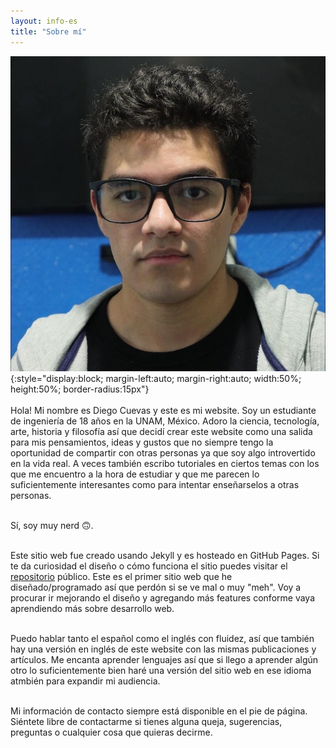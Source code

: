 ```yaml
---
layout: info-es
title: "Sobre mí"
---
```


![Me](/assets/img/me.JPG){:style="display:block; margin-left:auto; margin-right:auto; width:50%; height:50%; border-radius:15px"}
<br/><br/>
Hola! Mi nombre es Diego Cuevas y este es mi website. Soy un estudiante de ingeniería de 18 años en la UNAM, México.
Adoro la ciencia, tecnología, arte, historia y filosofía así que decidí crear este website como una salida para mis pensamientos,
ideas y gustos que no siempre tengo la oportunidad de compartir con otras personas ya que soy algo introvertido en la vida real. A veces también escribo tutoriales en ciertos temas con los que me encuentro a la hora de estudiar y que me parecen lo suficientemente
interesantes como para intentar enseñarselos a otras personas.
<br/><br/>

Sí, soy muy nerd 🙃.
<br/><br/>

Este sitio web fue creado usando Jekyll y es hosteado en GitHub Pages. Si te da curiosidad el diseño o cómo funciona el sitio puedes visitar el [repositorio][website-repository] público. Este es el primer sitio web que he diseñado/programado así que perdón si se ve mal o muy "meh". Voy a procurar ir mejorando el diseño y agregando más features conforme vaya aprendiendo más sobre desarrollo web.
<br/><br/>

Puedo hablar tanto el español como el inglés con fluidez, así que también hay una versión en inglés de este website con las mismas publicaciones y artículos. Me encanta aprender lenguajes así que si llego a aprender algún otro lo suficientemente bien haré una versión del sitio web en ese idioma atmbién para expandir mi audiencia.
<br/><br/>

Mi información de contacto siempre está disponible en el pie de página. Siéntete libre de contactarme si tienes alguna queja, sugerencias, preguntas o cualquier cosa que quieras decirme. 

[website-repository]: https://github.com/dacuevash/dacuevash.github.io

